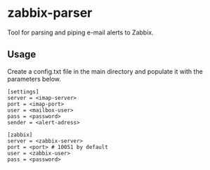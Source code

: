 # zabbix-parser
Tool for parsing and piping e-mail alerts to Zabbix.

## Usage

Create a config.txt file in the main directory and populate it with the parameters below.

```
[settings]
server = <imap-server>
port = <imap-port>
user = <mailbox-user>
pass = <password>
sender = <alert-adress>

[zabbix]
server = <zabbix-server>
port = <port> # 10051 by default
user = <zabbix-user>
pass = <password>
```

